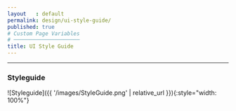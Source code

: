 ```yaml
---
layout   : default
permalink: design/ui-style-guide/
published: true
# Custom Page Variables
# ─────────────────────
title: UI Style Guide
---
```

___ 

### Styleguide

![Styleguide]({{ '/images/StyleGuide.png' | relative_url }}){:style="width: 100%"}